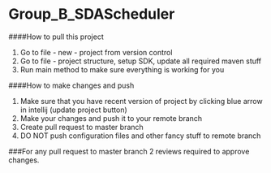 # Group_B_SDAScheduler

####How to pull this project
1. Go to file - new - project from version control
2. Go to file - project structure, setup SDK, update all required
maven stuff
3. Run main method to make sure everything is working for you

####How to make changes and push
1. Make sure that you have recent version of project
by clicking blue arrow in intellij (update project button)
2. Make your changes and push it to your remote branch
3. Create pull request to master branch
4. DO NOT push configuration files and other fancy stuff
to remote branch

###For any pull request to master branch 2 reviews required to approve changes. 

